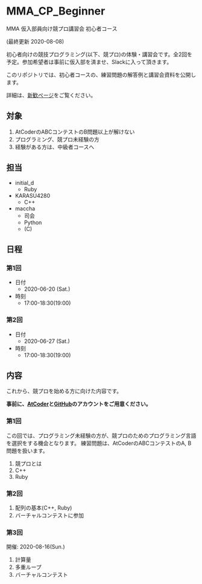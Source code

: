 # MMA_CP_Beginner
MMA 仮入部員向け競プロ講習会 初心者コース

(最終更新 2020-08-08)

初心者向けの競技プログラミング(以下、競プロ)の体験・講習会です。全2回を予定。参加希望者は事前に仮入部を済ませ、Slackに入って頂きます。

このリポジトリでは、初心者コースの、練習問題の解答例と講習会資料を公開します。

詳細は、[新歓ぺージ](https://wiki.mma.club.uec.ac.jp/Shinkan2020)をご覧ください。

## 対象
  1. AtCoderのABCコンテストのB問題以上が解けない
  2. プログラミング、競プロ未経験の方
  3. 経験がある方は、中級者コースへ

## 担当
  * initial_d
    - Ruby
  * KARASU4280
    - C++
  * maccha
    - 司会
    - Python
    - (C)

## 日程
### 第1回
  * 日付
    - 2020-06-20 (Sat.)
  * 時刻
    - 17:00-18:30(19:00)

### 第2回
* 日付
  - 2020-06-27 (Sat.)
* 時刻
  - 17:00-18:30(19:00)

## 内容
これから、競プロを始める方に向けた内容です。

**事前に、[AtCoder](https://atcoder.jp/)と[GitHub](https://github.com/)のアカウントをご用意ください。**

### 第1回
この回では、プログラミング未経験の方が、競プロのためのプログラミング言語を選択をする機会となります。
練習問題は、AtCoderのABCコンテストのA, B問題を扱います。

  1. 競プロとは
  2. C++
  3. Ruby

### 第2回
  1. 配列の基本(C++, Ruby)
  2. バーチャルコンテストに参加

### 第3回
開催: 2020-08-16(Sun.)
  1. 計算量
  2. 多重ループ
  3. バーチャルコンテスト
